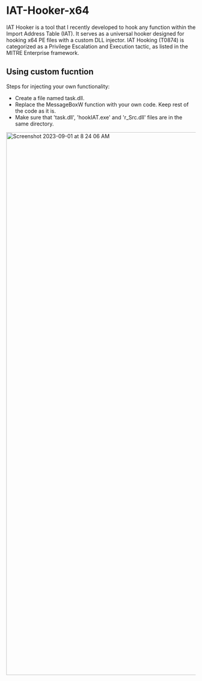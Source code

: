 # IAT-Hooker-x64

IAT Hooker is a tool that I recently developed to hook any function within the Import Address Table (IAT). It serves as a universal hooker designed for hooking x64 PE files with a custom DLL injector. IAT Hooking (T0874) is categorized as a Privilege Escalation and Execution tactic, as listed in the MITRE Enterprise framework.

## Using custom fucntion

Steps for injecting your own functionality:

* Create a file named task.dll.
* Replace the MessageBoxW function with your own code. Keep rest of the code as it is.
* Make sure that 'task.dll', 'hookIAT.exe' and 'r_Src.dll' files are in the same directory.


<img width="1440" alt="Screenshot 2023-09-01 at 8 24 06 AM" src="https://github.com/SmeetSabalpara/IAT-Hooker-x64/assets/59355395/1c06ca76-e24d-4c21-84d5-c12704570f40">
